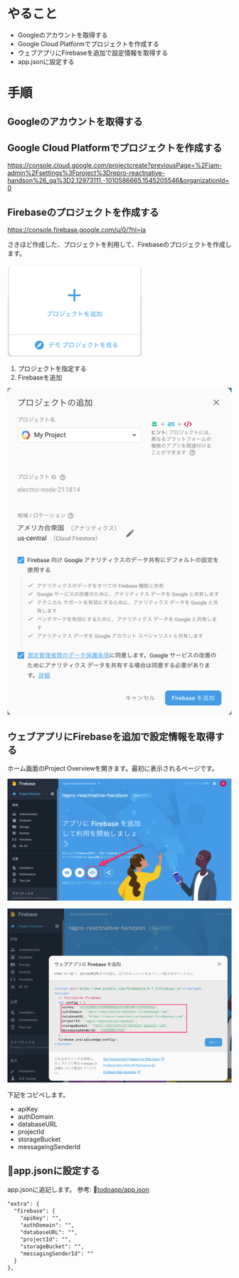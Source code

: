 
# やること
- Googleのアカウントを取得する
- Google Cloud Platformでプロジェクトを作成する
- ウェブアプリにFirebaseを追加で設定情報を取得する
- app.jsonに設定する

# 手順
## Googleのアカウントを取得する

## Google Cloud Platformでプロジェクトを作成する
https://console.cloud.google.com/projectcreate?previousPage=%2Fiam-admin%2Fsettings%3Fproject%3Drepro-reactnative-handson%26_ga%3D2.12973111.-1010586665.1545205546&organizationId=0

## Firebaseのプロジェクトを作成する
https://console.firebase.google.com/u/0/?hl=ja

さきほど作成した、プロジェクトを利用して、Firebaseのプロジェクトを作成します。

![](images/add_project_button.png)


1. プロジェクトを指定する
2. Firebaseを追加

![](images/add_project.png)

## ウェブアプリにFirebaseを追加で設定情報を取得する

ホーム画面のProject Overviewを開きます。最初に表示されるページです。

![](images/top.png)

![](images/firebase_webapp.png)

下記をコピペします。

- apiKey
- authDomain
- databaseURL
- projectId
- storageBucket
- messageingSenderId

## app.jsonに設定する

app.jsonに追記します。
参考: [todoapp/app.json](https://github.com/saicologic/todoapp/blob/master/app.json)

```
"extra": {
  "firebase": {
    "apiKey": "",
    "authDomain": "",
    "databaseURL": "",
    "projectId": "",
    "storageBucket": "",
    "messagingSenderId": ""
  }
},
```
